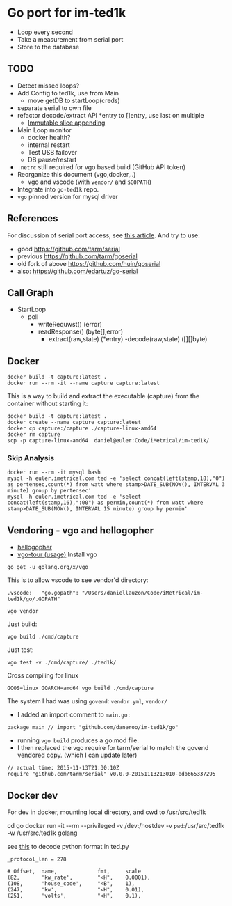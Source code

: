 # Go port for im-ted1k

- Loop every second
- Take a measurement from serial port
- Store to the database

## TODO
- Detect missed loops?
- Add Config to ted1k, use from Main
    - move getDB to startLoop(creds)
- separate serial to own file
- refactor decode/extract API *entry to []entry, use last on multiple
    - [Immutable slice appending](https://play.golang.org/p/lakKZq5UV-m)
- Main Loop monitor
    - docker health?
    - internal restart
    - Test USB failover
    - DB pause/restart
- `.netrc` still required for vgo based build (GitHub API token)
- Reorganize this document (vgo,docker,..)
    - vgo and vscode (with `vendor/` and `$GOPATH`)
- Integrate into `go-ted1k` repo.
- `vgo` pinned version for mysql driver

## References
For discussion of serial port access, see [this article](http://reprage.com/post/using-golang-to-connect-raspberrypi-and-arduino/).
And try to use:

- good https://github.com/tarm/serial
- previous https://github.com/tarm/goserial
- old fork of above https://github.com/huin/goserial
- also: https://github.com/edartuz/go-serial

## Call Graph
- StartLoop
    - poll
        - writeRequwst() (error)
        - readResponse() (byte[],error)
            - extract(raw,state) (*entry)
                -decode(raw,state) ([][]byte)

## Docker
```
docker build -t capture:latest .
docker run --rm -it --name capture capture:latest
```

This is a way to build and extract the executable (capture) from the container without starting it:
```
docker build -t capture:latest .
docker create --name capture capture:latest
docker cp capture:/capture ./capture-linux-amd64
docker rm capture
scp -p capture-linux-amd64  daniel@euler:Code/iMetrical/im-ted1k/
```

### Skip Analysis
```
docker run --rm -it mysql bash
mysql -h euler.imetrical.com ted -e 'select concat(left(stamp,18),"0") as pertensec,count(*) from watt where stamp>DATE_SUB(NOW(), INTERVAL 3 minute) group by pertensec'
mysql -h euler.imetrical.com ted -e 'select concat(left(stamp,16),":00") as permin,count(*) from watt where stamp>DATE_SUB(NOW(), INTERVAL 15 minute) group by permin'
```
## Vendoring - vgo and hellogopher
- [hellogopher](https://github.com/cloudflare/hellogopher)
- [vgo-tour (usage)](https://research.swtch.com/vgo-tour)
Install vgo
```
go get -u golang.org/x/vgo
```

This is to allow vscode to see vendor'd directory:
```
.vscode:   "go.gopath": "/Users/daniellauzon/Code/iMetrical/im-ted1k/go/.GOPATH"

vgo vendor
```

Just build:
```
vgo build ./cmd/capture
```

Just test:
```
vgo test -v ./cmd/capture/ ./ted1k/
```

Cross compiling for linux
```
GOOS=linux GOARCH=amd64 vgo build ./cmd/capture
```

The system I had was using `govend`: `vendor.yml`, `vendor/`
- I added an import comment to `main.go:` 
```
package main // import "github.com/daneroo/im-ted1k/go"
```
- running `vgo build` produces a go.mod file.
- I then replaced the vgo require for tarm/serial to match the govend vendored copy. (which I can update later)
```
// actual time: 2015-11-13T21:30:10Z
require "github.com/tarm/serial" v0.0.0-20151113213010-edb665337295
```

## Docker dev
For dev in docker, mounting local directory, and cwd to /usr/src/ted1k

cd go
docker run -it --rm --privileged -v /dev:/hostdev -v `pwd`:/usr/src/ted1k -w /usr/src/ted1k  golang


see [this](https://docs.python.org/2/library/struct.html) to decode python format in ted.py

    _protocol_len = 278

    # Offset,  name,             fmt,     scale
    (82,       'kw_rate',        "<H",    0.0001),
    (108,      'house_code',     "<B",    1),
    (247,      'kw',             "<H",    0.01),
    (251,      'volts',          "<H",    0.1),

